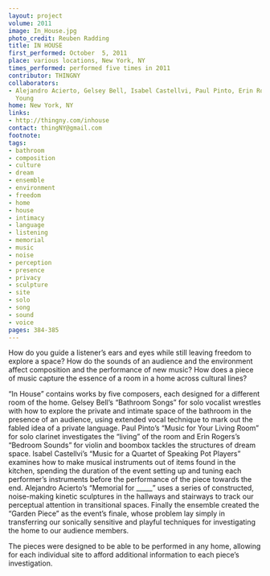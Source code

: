 ```yaml
---
layout: project
volume: 2011
image: In_House.jpg
photo_credit: Reuben Radding
title: IN HOUSE
first_performed: October  5, 2011
place: various locations, New York, NY
times_performed: performed five times in 2011
contributor: THINGNY
collaborators:
- Alejandro Acierto, Gelsey Bell, Isabel Castellvi, Paul Pinto, Erin Rogers, and Jeff
  Young
home: New York, NY
links:
- http://thingny.com/inhouse
contact: thingNY@gmail.com
footnote: 
tags:
- bathroom
- composition
- culture
- dream
- ensemble
- environment
- freedom
- home
- house
- intimacy
- language
- listening
- memorial
- music
- noise
- perception
- presence
- privacy
- sculpture
- site
- solo
- song
- sound
- voice
pages: 384-385
---
```


How do you guide a listener’s ears and eyes while still leaving freedom to explore a space? How do the sounds of an audience and the environment affect composition and the performance of new music? How does a piece of music capture the essence of a room in a home across cultural lines? 

“In House” contains works by five composers, each designed for a different room of the home. Gelsey Bell’s “Bathroom Songs” for solo vocalist wrestles with how to explore the private and intimate space of the bathroom in the presence of an audience, using extended vocal technique to mark out the fabled idea of a private language. Paul Pinto’s “Music for Your Living Room” for solo clarinet investigates the “living” of the room and Erin Rogers’s “Bedroom Sounds” for violin and boombox tackles the structures of dream space. Isabel Castellvi’s “Music for a Quartet of Speaking Pot Players” examines how to make musical instruments out of items found in the kitchen, spending the duration of the event setting up and tuning each performer’s instruments before the performance of the piece towards the end. Alejandro Acierto’s “Memorial for _____” uses a series of constructed, noise-making kinetic sculptures in the hallways and stairways to track our perceptual attention in transitional spaces. Finally the ensemble created the “Garden Piece” as the event’s finale, whose problem lay simply in transferring our sonically sensitive and playful techniques for investigating the home to our audience members. 

The pieces were designed to be able to be performed in any home, allowing for each individual site to afford additional information to each piece’s investigation.
